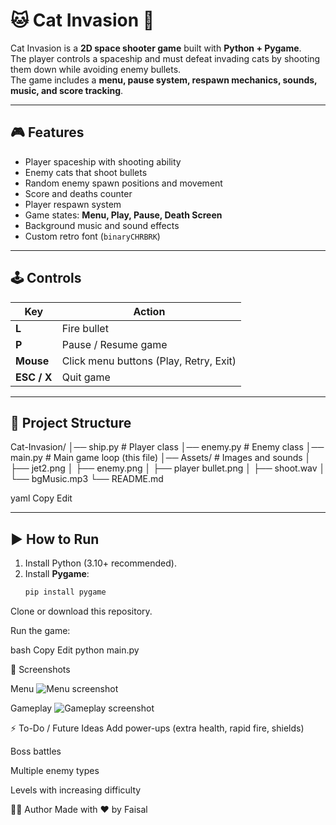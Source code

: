 # 🐱 Cat Invasion 🚀

Cat Invasion is a **2D space shooter game** built with **Python + Pygame**.  
The player controls a spaceship and must defeat invading cats by shooting them down while avoiding enemy bullets.  
The game includes a **menu, pause system, respawn mechanics, sounds, music, and score tracking**.

---

## 🎮 Features
- Player spaceship with shooting ability  
- Enemy cats that shoot bullets  
- Random enemy spawn positions and movement  
- Score and deaths counter  
- Player respawn system  
- Game states: **Menu, Play, Pause, Death Screen**  
- Background music and sound effects  
- Custom retro font (`binaryCHRBRK`)  

---

## 🕹️ Controls
| Key | Action |
|-----|--------|
| **L** | Fire bullet |
| **P** | Pause / Resume game |
| **Mouse** | Click menu buttons (Play, Retry, Exit) |
| **ESC / X** | Quit game |

---

## 📂 Project Structure
Cat-Invasion/
│── ship.py # Player class
│── enemy.py # Enemy class
│── main.py # Main game loop (this file)
│── Assets/ # Images and sounds
│ ├── jet2.png
│ ├── enemy.png
│ ├── player bullet.png
│ ├── shoot.wav
│ └── bgMusic.mp3
└── README.md

yaml
Copy
Edit

---

## ▶️ How to Run
1. Install Python (3.10+ recommended).  
2. Install **Pygame**:
   ```bash
   pip install pygame
Clone or download this repository.

Run the game:

bash
Copy
Edit
python main.py

📸 Screenshots

Menu
![Menu screenshot](Assets/1.png)

Gameplay
![Gameplay screenshot](Assets/2.png)

⚡ To-Do / Future Ideas
Add power-ups (extra health, rapid fire, shields)

Boss battles

Multiple enemy types

Levels with increasing difficulty

👨‍💻 Author
Made with ❤️ by Faisal
